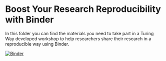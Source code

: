 # Boost Your Research Reproducibility with Binder

In this folder you can find the materials you need to take part in a Turing Way developed workshop to help researchers share their research in a reproducible way using Binder.

[![Binder](https://mybinder.org/badge_logo.svg)](https://mybinder.org/v2/gh/ZhongdiChu/my-first-binder/master)


